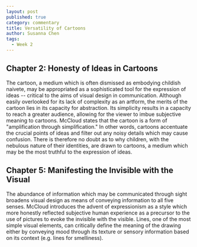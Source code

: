 ```yaml
---
layout: post
published: true
category: commentary
title: Versatility of Cartoons
author: Susanna Chen
tags:
  - Week 2
---
```

## Chapter 2: Honesty of Ideas in Cartoons
The cartoon, a medium which is often dismissed as embodying childish naivete, may be appropriated as a sophisticated tool for the expression of ideas -- critical to the aims of visual design in communication. Although easily overlooked for its lack of complexity as an artform, the merits of the cartoon lies in its capacity for abstraction. Its simplicity results in a capacity to reach a greater audience, allowing for the viewer to imbue subjective meaning to cartoons. McCloud states that the cartoon is a form of "amplification through simplification." In other words, cartoons accentuate the crucial points of ideas and filter out any noisy details which may cause confusion. There is therefore no doubt as to why children, with the nebulous nature of their identities, are drawn to cartoons, a medium which may be the most truthful to the expression of ideas.


## Chapter 5: Manifesting the Invisible with the Visual
The abundance of information which may be communicated through sight broadens visual design as means of conveying information to all five senses. McCloud introduces the advent of expressionism as a style which more honestly reflected subjective human experience as a precursor to the use of pictures to evoke the invisible with the visible. Lines, one of the most simple visual elements, can critically define the meaning of the drawing either by conveying mood through its texture or sensory information based on its context (e.g. lines for smelliness).

